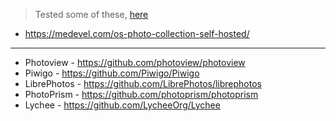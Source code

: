 > Tested some of these, [here](https://jalcocert.github.io/JAlcocerT/software-for-weddings/)

* https://medevel.com/os-photo-collection-self-hosted/

---

* Photoview - https://github.com/photoview/photoview
* Piwigo - https://github.com/Piwigo/Piwigo
* LibrePhotos - https://github.com/LibrePhotos/librephotos
* PhotoPrism - https://github.com/photoprism/photoprism
* Lychee - https://github.com/LycheeOrg/Lychee